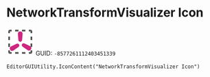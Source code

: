 # NetworkTransformVisualizer Icon
![](/img/NetworkTransformVisualizer%20Icon.png)
GUID: `-8577261112403451339`
```
EditorGUIUtility.IconContent("NetworkTransformVisualizer Icon")
```
